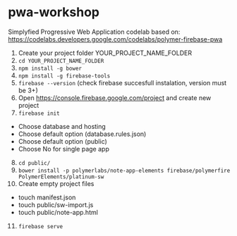 # pwa-workshop
Simplyfied Progressive Web Application codelab based on:
https://codelabs.developers.google.com/codelabs/polymer-firebase-pwa
1. Create your project folder YOUR_PROJECT_NAME_FOLDER
2. `cd YOUR_PROJECT_NAME_FOLDER`
3. `npm install -g bower`
4. `npm install -g firebase-tools`
5. `firebase --version` (check firebase succesfull instalation, version must be 3+)
6. Open https://console.firebase.google.com/project and create new project
7. `firebase init`
  * Choose database and hosting
  * Choose default option (database.rules.json)
  * Choose default option (public)
  * Choose No for single page app
8. `cd public/`
9. `bower install -p polymerlabs/note-app-elements firebase/polymerfire PolymerElements/platinum-sw`
10. Create empty project files
  * touch manifest.json
  * touch public/sw-import.js
  * touch public/note-app.html
11. `firebase serve`
